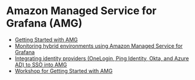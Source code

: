 # Amazon Managed Service for Grafana (AMG)


- [Getting Started with AMG][amg-gettingstarted]
- [Monitoring hybrid environments using Amazon Managed Service for Grafana][amg-hybridenvs]
- [Integrating identity providers (OneLogin, Ping Identity, Okta, and Azure AD) to SSO into AMG][amg-idps]
- [Workshop for Getting Started with AMG][amg-oow]


[amg-gettingstarted]: https://aws.amazon.com/blogs/mt/amazon-managed-grafana-getting-started/
[amg-hybridenvs]: https://aws.amazon.com/blogs/mt/monitoring-hybrid-environments-using-amazon-managed-service-for-grafana/
[amg-idps]: https://aws.amazon.com/blogs/opensource/integrating-identity-providers-such-as-onelogin-ping-identity-okta-and-azure-ad-to-sso-into-aws-managed-service-for-grafana/
[amg-oow]: https://observability.workshop.aws/en/amg.html
